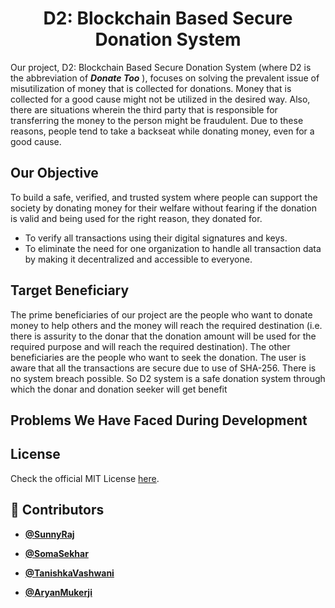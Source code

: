 <h1 align="center">D2: Blockchain Based Secure Donation System</h1>

Our project, D2: Blockchain Based Secure Donation System (where D2 is the abbreviation of ***Donate Too*** ), focuses on solving the prevalent issue of misutilization of money that is collected for donations. Money that is collected for a good cause might not be utilized in the desired way. Also, there are situations wherein the third party that is responsible for transferring the money to the person might be fraudulent. Due to these reasons, people tend to take a backseat while donating money, even for a good cause.

## Our Objective
To build a safe, verified, and trusted system where people can support the society by donating money for their welfare without fearing if the donation is valid and being used for the right reason, they donated for.

- To verify all transactions using their digital signatures and keys.
- To eliminate the need for one organization to handle all transaction data by making it decentralized and accessible to everyone.

## Target Beneficiary
The prime beneficiaries of our project are the people who want to donate money to help others and the money will reach the required destination (i.e. there is assurity to the donar that the donation amount will be used for the required purpose and will reach the required destination).  The other beneficiaries are the people who want to seek the donation. The user is aware that all the transactions are secure due to use of SHA-256. There is no system breach possible. So D2 system is a safe donation system through which the donar and donation seeker will get benefit

## Problems We Have Faced During Development 
## License
Check the official MIT License [here](LICENSE).

## 👥 Contributors


- **[@SunnyRaj](https://github.com/sunnyraj5555)**

- **[@SomaSekhar](https://github.com/sekhar76405)**

- **[@TanishkaVashwani](https://github.com/Tani21)**

- **[@AryanMukerji](https://github.com/AryanMukerji)**





